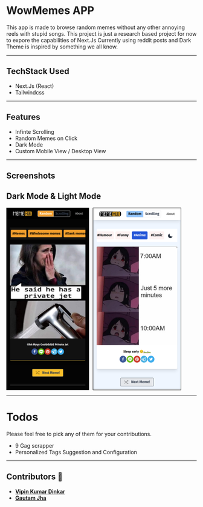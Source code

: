 # WowMemes APP 
This app is made to browse random memes without any other annoying reels with stupid songs. This project is just a research based project for now to expore the capabilities of Next.Js
Currently using reddit posts and Dark Theme is inspired by something we all know.

<hr />

## TechStack Used
- Next.Js (React)
- Tailwindcss

<hr/>

## Features
- Infinte Scrolling
- Random Memes on Click
- Dark Mode
- Custom Mobile View /  Desktop View

<hr/>

## Screenshots
<!--![Theme Preview](public/images/screenshot.png?raw=true) -->
## Dark Mode & Light Mode
<img src="public/images/screenshot.png?raw=true" align="left" height="480" width="auto" style="margin-right:10px; border:1px solid #000;" >

<img src="public/images/screenshot1.png?raw=true" align="center" height="480" width="auto" style="border:1px solid #000;" >

<hr/>

# Todos
Please feel free to pick any of them for your contributions.
- 9 Gag scrapper
- Personalized Tags Suggestion and Configuration


<hr/>

## Contributors :bust_in_silhouette:
* **[Vipin Kumar Dinkar](https://github.com/nicestrudeguy)**
* **[Gautam Jha](https://github.com/gautam-jha)**

